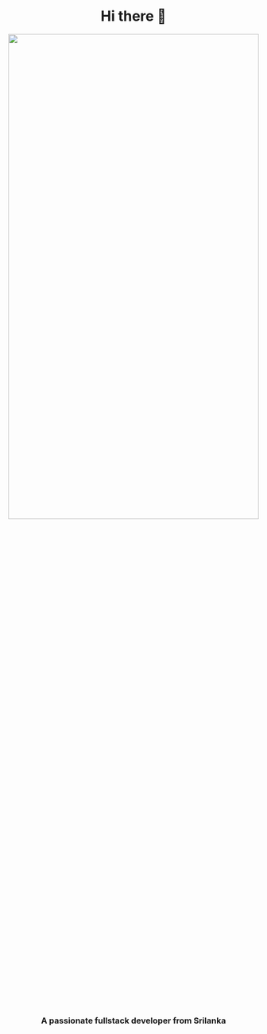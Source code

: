 <h1 align="center">Hi there 👋</h1>
<img src="https://github.com/MrbadMiro/MrbadMiro/assets/94770857/213c2822-eb08-4190-b187-788cffd98eca" alt=""  align="center" width="100%" height="50%">
<h3 align="center">A passionate fullstack developer from Srilanka</h3>









